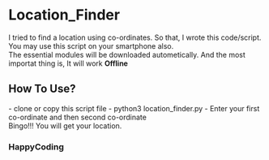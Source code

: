 # Location_Finder

I tried to find a location using co-ordinates. So that, I wrote this code/script. You may use this script on your smartphone also.<br>
The essential modules will be downloaded autometically. And the most importat thing is, It will work <b>Offline</b>
<br>
<h2>How To Use?</h2>
  - clone or copy this script file
  - python3 location_finder.py
  - Enter your first co-ordinate and then second co-ordinate
 <br> 
 Bingo!!! You will get your location. 
 <br>
 <h3>HappyCoding</h3>
 
